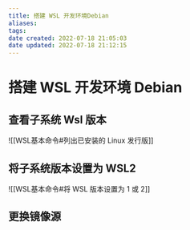 ```yaml
---
title: 搭建 WSL 开发环境Debian
aliases: 
tags: 
date created: 2022-07-18 21:05:03
date updated: 2022-07-18 21:12:15
---
```


# 搭建 WSL 开发环境 Debian

## 查看子系统 Wsl 版本

![[WSL基本命令#列出已安装的 Linux 发行版]]

## 将子系统版本设置为 WSL2

![[WSL基本命令#将 WSL 版本设置为 1 或 2]]

## 更换镜像源

